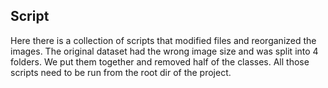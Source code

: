 ## Script

Here there is a collection of scripts that modified files and reorganized the images. The original dataset had the wrong image size and was split into 4 folders. We put them together and removed half of the classes. All those scripts need to be run from the root dir of the project.
